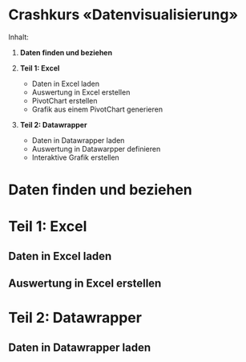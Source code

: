 Crashkurs «Datenvisualisierung»
===============================

Inhalt:

1. **Daten finden und beziehen**
1. **Teil 1: Excel**
    * Daten in Excel laden
    * Auswertung in Excel erstellen
    * PivotChart erstellen
    * Grafik aus einem PivotChart generieren
    
1. **Teil 2: Datawrapper**
    * Daten in Datawrapper laden
    * Auswertung in Datawarpper definieren
    * Interaktive Grafik erstellen


# Daten finden und beziehen

# Teil 1: Excel

## Daten in Excel laden

## Auswertung in Excel erstellen

# Teil 2: Datawrapper

## Daten in Datawrapper laden

